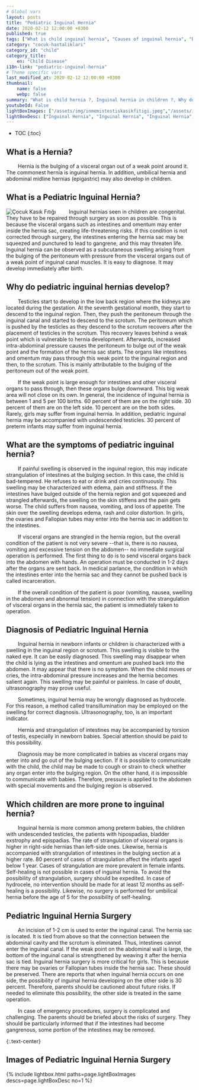 ```yaml
---
# Global vars
layout: posts
title: "Pediatric Inguinal Hernia"
date: 2020-02-12 12:00:00 +0300
published: true
tags: ["What is child inguinal hernia", "Causes of inguinal hernia", "Diagnosis of inguinal hernia", "Inguinal hernia", "Inguinal hernia surgery", "child inguinal hernia", "inguinal hernia symptom" , "child inguinal hernia diagnosis", "in which child inguinal hernia", "child inguinal hernia surgery", "child inguinal hernia treatment", "inguinal hernia symptom", "child inguinal hernia solution", "inguinal hernia treatment"]
category: "cocuk-hastaliklari"
category_id: "child"
category_title:
    en: "Child Disease"
i18n-link: "pediatric-inguinal-hernia"
# Theme specific vars
last_modified_at: 2020-02-12 12:00:00 +0300
thumbnail:
    name: false
    webp: false
summary: "What is child hernia ?, Inguinal hernia in children ?, Why do inguinal hernias occur ?, Inguinal hernia diagnosis ?, Causes of inguinal hernia? , Inguinal hernia Surgery?, When is it necessary to intervene in the inguinal hernia?"
youtubeId: False
lightBoxImages: ["/assets/img/inmemistestiskasikfitigi.jpeg","/assets/img/inmemistestiskasikfitigi1.jpeg","/assets/img/inmemistestiskasikfitigi2.jpeg","/assets/img/inmemistestiskasikfitigi3.jpeg","/assets/img/inmemistestiskasikfitigi4.jpeg","/assets/img/inmemistestiskasikfitigi5.jpeg"]
lightBoxDesc: ["Inguinal Hernia", "Inguinal Hernia", "Inguinal Hernia", "Inguinal Hernia", "Inguinal Hernia", "Inguinal Hernia"]
---
```


* TOC
{:toc}

## What is a Hernia?

&nbsp;&nbsp;&nbsp;&nbsp;&nbsp;&nbsp;&nbsp;&nbsp;Hernia is the bulging of a visceral organ out of a weak point around it. The commonest hernia is inguinal hernia. In addition, umbilical hernia and abdominal midline hernias (epigastric) may also develop in children.

## What is a Pediatric Inguinal Hernia?

![Çocuk Kasık Fıtığı](/assets/img/kasikfitigi.jpeg)
&nbsp;&nbsp;&nbsp;&nbsp;&nbsp;&nbsp;&nbsp;&nbsp;Inguinal hernias seen in children are congenital. They have to be repaired through surgery as soon as possible. This is because the visceral organs such as intestines and omentum may enter inside the hernia sac, creating life-threatening risks. If this condition is not corrected through surgery, the intestines entering the hernia sac may be squeezed and punctured to lead to gangrene, and this may threaten life. Inguinal hernia can be observed as a subcutaneous swelling arising from the bulging of the peritoneum with pressure from the visceral organs out of a weak point of inguinal canal muscles. It is easy to diagnose. It may develop immediately after birth.

## Why do pediatric inguinal hernias develop?

&nbsp;&nbsp;&nbsp;&nbsp;&nbsp;&nbsp;&nbsp;&nbsp;Testicles start to develop in the low back region where the kidneys are located during the gestation. At the seventh gestational month, they start to descend to the inguinal region. Then, they push the peritoneum through the inguinal canal and started to descend to the scrotum. The peritoneum which is pushed by the testicles as they descend to the scrotum recovers after the placement of testicles in the scrotum. This recovery leaves behind a weak point which is vulnerable to hernia development. Afterwards, increased intra-abdominal pressure causes the peritoneum to bulge out of the weak point and the formation of the hernia sac starts. The organs like intestines and omentum may pass through this weak point to the inguinal region and then, to the scrotum. This is mainly attributable to the bulging of the peritoneum out of the weak point.

&nbsp;&nbsp;&nbsp;&nbsp;&nbsp;&nbsp;&nbsp;&nbsp;If the weak point is large enough for intestines and other visceral organs to pass through, then these organs bulge downward. This big weak area will not close on its own. In general, the incidence of inguinal hernia is between 1 and 5 per 100 births. 60 percent of them are on the right side. 30 percent of them are on the left side. 10 percent are on the both sides. Rarely, girls may suffer from inguinal hernia. In addition, pediatric inguinal hernia may be accompanied with undescended testicles.  30 percent of preterm infants may suffer from inguinal hernia.

## What are the symptoms of pediatric inguinal hernia?

&nbsp;&nbsp;&nbsp;&nbsp;&nbsp;&nbsp;&nbsp;&nbsp;If painful swelling is observed in the inguinal region, this may indicate strangulation of intestines at the bulging section. In this case, the child is bad-tempered. He refuses to eat or drink and cries continuously. This swelling may be characterized with edema, pain and stiffness. If the intestines have bulged outside of the hernia region and got squeezed and strangled afterwards, the swelling on the skin stiffens and the pain gets worse. The child suffers from nausea, vomiting, and loss of appetite. The skin over the swelling develops edema, rash and color distortion. In girls, the ovaries and Fallopian tubes may enter into the hernia sac in addition to the intestines.

&nbsp;&nbsp;&nbsp;&nbsp;&nbsp;&nbsp;&nbsp;&nbsp;If visceral organs are strangled in the hernia region, but the overall condition of the patient is not very severe --that is, there is no nausea, vomiting and excessive tension on the abdomen-- no immediate surgical operation is performed. The first thing to do is to send visceral organs back into the abdomen with hands. An operation must be conducted in 1-2 days after the organs are sent back. In medical parlance, the condition in which the intestines enter into the hernia sac and they cannot be pushed back is called incarceration.

&nbsp;&nbsp;&nbsp;&nbsp;&nbsp;&nbsp;&nbsp;&nbsp;If the overall condition of the patient is poor (vomiting, nausea, swelling in the abdomen and abnormal tension) in connection with the strangulation of visceral organs in the hernia sac, the patient is immediately taken to operation.

## Diagnosis of Pediatric Inguinal Hernia

&nbsp;&nbsp;&nbsp;&nbsp;&nbsp;&nbsp;&nbsp;&nbsp;Inguinal hernia in newborn infants or children is characterized with a swelling in the inguinal region or scrotum. This swelling is visible to the naked eye. It can be easily diagnosed. This swelling may disappear when the child is lying as the intestines and omentum are pushed back into the abdomen. It may appear that there is no symptom. When the child moves or cries, the intra-abdominal pressure increases and the hernia becomes salient again. This swelling may be painful or painless. In case of doubt, ultrasonography may prove useful.

&nbsp;&nbsp;&nbsp;&nbsp;&nbsp;&nbsp;&nbsp;&nbsp;Sometimes, inguinal hernia may be wrongly diagnosed as hydrocele. For this reason, a method called transillumination may be employed on the swelling for correct diagnosis. Ultrasonography, too, is an important indicator.

&nbsp;&nbsp;&nbsp;&nbsp;&nbsp;&nbsp;&nbsp;&nbsp;Hernia and strangulation of intestines may be accompanied by torsion of testis, especially in newborn babies. Special attention should be paid to this possibility.

&nbsp;&nbsp;&nbsp;&nbsp;&nbsp;&nbsp;&nbsp;&nbsp;Diagnosis may be more complicated in babies as visceral organs may enter into and go out of the bulging section. If it is possible to communicate with the child, the child may be made to cough or strain to check whether any organ enter into the bulging region. On the other hand, it is impossible to communicate with babies. Therefore, pressure is applied to the abdomen with special movements and the bulging region is observed.

## Which children are more prone to inguinal hernia?

&nbsp;&nbsp;&nbsp;&nbsp;&nbsp;&nbsp;&nbsp;&nbsp;Inguinal hernia is more common among preterm babies, the children with undescended testicles, the patients with hipospadias, bladder exstrophy and epispadias. The rate of strangulation of visceral organs is higher in right-side hernias than left-side ones. Likewise, hernia is accompanied with strangulation of intestines in the bulging section at a higher rate. 80 percent of cases of strangulation affect the infants aged below 1 year. Cases of strangulation are more prevalent in female infants. Self-healing is not possible in cases of inguinal hernia. To avoid the possibility of strangulation, surgery should be expedited. In case of hydrocele, no intervention should be made for at least 12 months as self-healing is a possibility. Likewise, no surgery is performed for umbilical hernia before the age of 5 for the possibility of self-healing.

## Pediatric Inguinal Hernia Surgery

&nbsp;&nbsp;&nbsp;&nbsp;&nbsp;&nbsp;&nbsp;&nbsp;An incision of 1-2 cm is used to enter the inguinal canal. The hernia sac is located. It is tied from above so that the connection between the abdominal cavity and the scrotum is eliminated. Thus, intestines cannot enter the inguinal canal. If the weak point on the abdominal wall is large, the bottom of the inguinal canal is strengthened by weaving it after the hernia sac is tied. Inguinal hernia surgery is more critical for girls. This is because there may be ovaries or Fallopian tubes inside the hernia sac. These should be preserved. There are reports that when inguinal hernia occurs on one side, the possibility of inguinal hernia developing on the other side is 30 percent. Therefore, parents should be cautioned about future risks. If needed to eliminate this possibility, the other side is treated in the same operation.

&nbsp;&nbsp;&nbsp;&nbsp;&nbsp;&nbsp;&nbsp;&nbsp;In case of emergency procedures, surgery is complicated and challenging. The parents should be briefed about the risks of surgery. They should be particularly informed that if the intestines had become gangrenous, some portion of the intestines may be removed.

{:.text-center}
## Images of Pediatric Inguinal Hernia Surgery

{% include lightbox.html paths=page.lightBoxImages descs=page.lightBoxDesc no=1 %}
